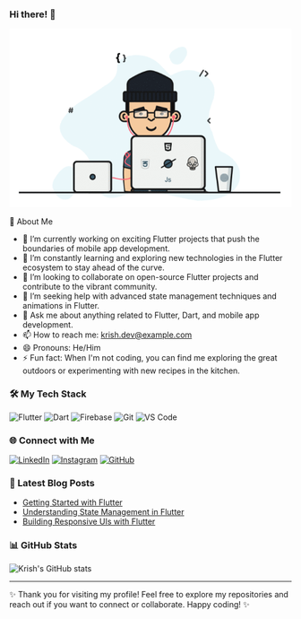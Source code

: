 ### Hi there! 👋
![Greeting](https://github.com/Krish0034/profile/blob/main/developer.gif)

🚀 About Me
- 🔭 I’m currently working on exciting Flutter projects that push the boundaries of mobile app development.
- 🌱 I’m constantly learning and exploring new technologies in the Flutter ecosystem to stay ahead of the curve.
- 👯 I’m looking to collaborate on open-source Flutter projects and contribute to the vibrant community.
- 🤔 I’m seeking help with advanced state management techniques and animations in Flutter.
- 💬 Ask me about anything related to Flutter, Dart, and mobile app development.
- 📫 How to reach me: krish.dev@example.com
- 😄 Pronouns: He/Him
- ⚡ Fun fact: When I'm not coding, you can find me exploring the great outdoors or experimenting with new recipes in the kitchen.

### 🛠️ My Tech Stack
![Flutter](https://img.shields.io/badge/Flutter-02569B?style=flat-square&logo=flutter&logoColor=white)
![Dart](https://img.shields.io/badge/Dart-0175C2?style=flat-square&logo=dart&logoColor=white)
![Firebase](https://img.shields.io/badge/Firebase-FFCA28?style=flat-square&logo=firebase&logoColor=black)
![Git](https://img.shields.io/badge/Git-F05032?style=flat-square&logo=git&logoColor=white)
![VS Code](https://img.shields.io/badge/VS%20Code-007ACC?style=flat-square&logo=visual-studio-code&logoColor=white)

### 🌐 Connect with Me
[![LinkedIn](https://img.shields.io/badge/LinkedIn-0A66C2?style=flat-square&logo=linkedin&logoColor=white)](https://www.linkedin.com/in/krish0034/)
[![Instagram](https://img.shields.io/badge/Instagram-E4405F?style=flat-square&logo=instagram&logoColor=white)](https://www.instagram.com/_kumar_krishn/)
[![GitHub](https://img.shields.io/badge/GitHub-100000?style=flat-square&logo=github&logoColor=white)](https://github.com/Krish0034)

### 📝 Latest Blog Posts
- [Getting Started with Flutter](https://example.com/blog/getting-started-with-flutter)
- [Understanding State Management in Flutter](https://example.com/blog/state-management-in-flutter)
- [Building Responsive UIs with Flutter](https://example.com/blog/responsive-uis-in-flutter)

### 📊 GitHub Stats
![Krish's GitHub stats](https://github-readme-stats.vercel.app/api?username=Krish0034&show_icons=true&theme=radical)

---

✨ Thank you for visiting my profile! Feel free to explore my repositories and reach out if you want to connect or collaborate. Happy coding! ✨
